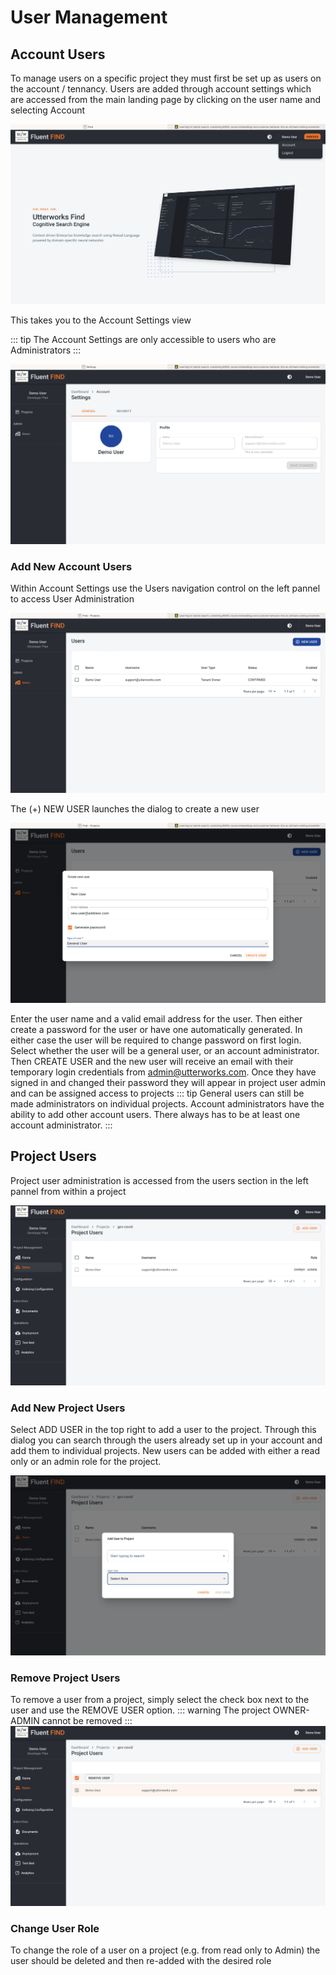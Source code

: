 # User Management

## Account Users

To manage users on a specific project they must first be set up as users on the account / tennancy. Users are added through account settings which are accessed from the main landing page by clicking on the user name and selecting Account

![Add Account Users](../img/landing-account-settings.png)

This takes you to the Account Settings view

::: tip
The Account Settings are only accessible to users who are Administrators
:::

![Account Settings](../img/account-settings.png)

### Add New Account Users

Within Account Settings use the Users navigation control on the left pannel to access User Administration

![User Admin](../img/account-users.png)

The (+) NEW USER launches the dialog to create a new user

![New User](../img/create-account-user.png)

Enter the user name and a valid email address for the user. Then either create a password for the user or have one automatically generated. In either case the user will be required to change password on first login. Select whether the user will be a general user, or an account administrator. Then CREATE USER and the new user will receive an email with their temporary login credentials from admin@utterworks.com. Once they have signed in and changed their password they will appear in project user admin and can be assigned access to projects
::: tip
General users can still be made administrators on individual projects. Account administrators have the ability to add other account users. There always has to be at least one account administrator.
:::

## Project Users

Project user administration is accessed from the users section in the left pannel from within a project

![Manage Users](../img/users.png)

### Add New Project Users

Select ADD USER in the top right to add a user to the project. Through this dialog you can search through the users already set up in your account and add them to individual projects. New users can be added with either a read only or an admin role for the project.

![Add user](../img/user-role.png)

### Remove Project Users

To remove a user from a project, simply select the check box next to the user and use the REMOVE USER option. 
::: warning
The project OWNER-ADMIN cannot be removed
:::
![Remove User](../img/remove-project-user.png)

### Change User Role

To change the role of a user on a project (e.g. from read only to Admin) the user should be deleted and then re-added with the desired role